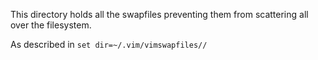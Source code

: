 This directory holds all the swapfiles preventing them from scattering all over the filesystem.

As described in `set dir=~/.vim/vimswapfiles//`
